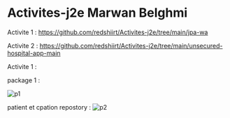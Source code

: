 # Activites-j2e Marwan Belghmi

Activite 1 : https://github.com/redshiirt/Activites-j2e/tree/main/jpa-wa

Activite 2 : https://github.com/redshiirt/Activites-j2e/tree/main/unsecured-hospital-app-main


Activite 1 :

package 1 :

![p1](https://user-images.githubusercontent.com/82292493/233084642-fe50435c-e54c-4463-85c0-abc1e6ed0f6f.PNG)

patient et cpation repostory
:
![p2](https://user-images.githubusercontent.com/82292493/233085489-eadde3b8-0e6b-44c8-a6aa-48bb0322e037.PNG)
